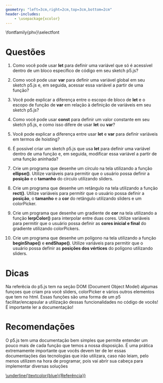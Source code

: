 ```yaml
---
geometry: "left=3cm,right=2cm,top=3cm,bottom=2cm"
header-includes:
    - \usepackage{xcolor}
---
```



\fontfamily{phv}\selectfont

# Questões

1) Como você pode usar **let** para definir uma variável que só é acessível dentro de um bloco específico de código em seu sketch p5.js?

2) Como você pode usar **var** para definir uma variável global em seu sketch p5.js e, em seguida, acessar essa variável a partir de uma função?

3) Você pode explicar a diferença entre o escopo de bloco de **let** e o escopo de função de **var** em relação à definição de variáveis em seu sketch p5.js?

4) Como você pode usar **const** para definir um valor constante em seu sketch p5.js, e como isso difere de usar **let** ou **var**?

5) Você pode explicar a diferença entre usar **let** e **var** para definir variáveis em termos de hoisting?

6) É possível criar um sketch p5.js que usa **let** para definir uma variável dentro de uma função e, em seguida, modificar essa variável a partir de uma função aninhada?

7) Crie um programa que desenhe um círculo na tela utilizando a função **ellipse()**. Utilize variáveis para permitir que o usuário possa definir a **posição** e o **tamanho** do círculo utilizando sliders.

8) Crie um programa que desenhe um retângulo na tela utilizando a função **rect()**. Utilize variáveis para permitir que o usuário possa definir a **posição**, o **tamanho** e a **cor** do retângulo utilizando sliders e um colorPicker.


9) Crie um programa que desenhe um gradiente de **cor** na tela utilizando a função **lerpColor()** para interpolar entre duas cores. Utilize variáveis para permitir que o usuário possa definir as **cores inicial e final** do gradiente utilizando colorPickers.

10) Crie um programa que desenhe um polígono na tela utilizando a função **beginShape()** e **endShape()**. Utilize variáveis para permitir que o usuário possa definir as **posições dos vértices** do polígono utilizando sliders.

# Dicas

Na referêcia do p5.js tem na seção DOM (Document Object Model) algumas funçoes
que criam pra você sliders, colorPicker e vários outros elementos que tem no
html. Essas funções são uma forma de um p5 facilitar/encapsular a utilização
dessas funcionalidades no código de vocês! É importante ler a documentação!

# Recomendações

O p5.js tem uma documentação bem simples que permite entender um pouco mais de
cada função que temos a nossa disposição. É uma prática extremamente importante
que vocês devem ter de ler essas documentações das tecnologias que irão
utilizara, caso não leiam, pelo menos utilizem na hora de programar, pois vai
abrir sua cabeça para implementar diversas soluções

[ \underline{\textcolor{blue}{Referência}} ](https://p5js.org/reference/)

